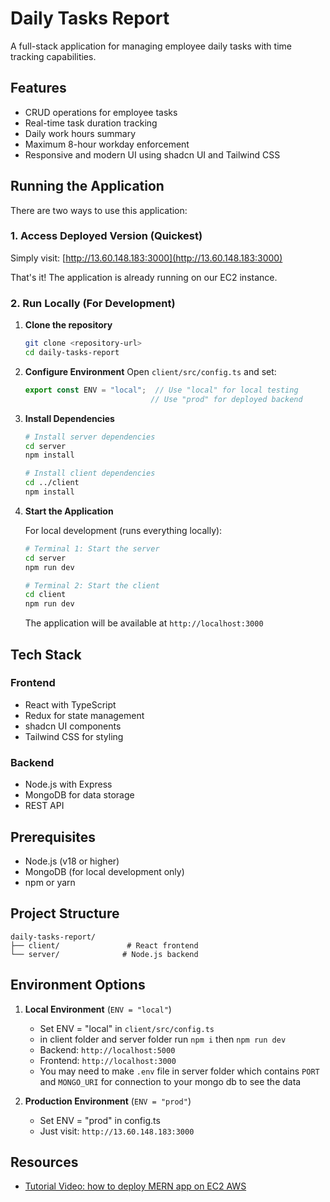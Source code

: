 # Daily Tasks Report

A full-stack application for managing employee daily tasks with time tracking capabilities.

## Features

- CRUD operations for employee tasks
- Real-time task duration tracking
- Daily work hours summary
- Maximum 8-hour workday enforcement
- Responsive and modern UI using shadcn UI and Tailwind CSS

## Running the Application

There are two ways to use this application:

### 1. Access Deployed Version (Quickest)

Simply visit: [http://13.60.148.183:3000](http://13.60.148.183:3000)

That's it! The application is already running on our EC2 instance.

### 2. Run Locally (For Development)

1. **Clone the repository**

   ```bash
   git clone <repository-url>
   cd daily-tasks-report
   ```
2. **Configure Environment**
   Open `client/src/config.ts` and set:

   ```typescript
   export const ENV = "local";  // Use "local" for local testing
                               // Use "prod" for deployed backend
   ```
3. **Install Dependencies**

   ```bash
   # Install server dependencies
   cd server
   npm install

   # Install client dependencies
   cd ../client
   npm install
   ```
4. **Start the Application**

   For local development (runs everything locally):

   ```bash
   # Terminal 1: Start the server
   cd server
   npm run dev

   # Terminal 2: Start the client
   cd client
   npm run dev
   ```

   The application will be available at `http://localhost:3000`

## Tech Stack

### Frontend

- React with TypeScript
- Redux for state management
- shadcn UI components
- Tailwind CSS for styling

### Backend

- Node.js with Express
- MongoDB for data storage
- REST API

## Prerequisites

- Node.js (v18 or higher)
- MongoDB (for local development only)
- npm or yarn

## Project Structure

```
daily-tasks-report/
├── client/               # React frontend
└── server/              # Node.js backend
```

## Environment Options

1. **Local Environment** (`ENV = "local"`)


   - Set ENV = "local" in `client/src/config.ts`
   - in client folder and server folder run `npm i` then `npm run dev`
   - Backend: `http://localhost:5000`
   - Frontend: `http://localhost:3000`
   - You may need to make `.env` file in server folder which contains `PORT` and `MONGO_URI` for connection to your mongo db to see the data

2. **Production Environment** (`ENV = "prod"`)
   - Set ENV = "prod" in config.ts
   - Just visit: `http://13.60.148.183:3000`


## Resources

- [Tutorial Video: how to deploy MERN app on EC2 AWS](https://www.youtube.com/watch?v=ivtVu1D3Hyk)

